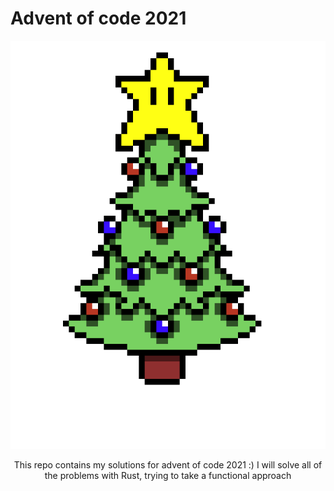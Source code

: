 # Advent of code 2021

<div align="center">
  
  <img src="./assets/christmas_tree.png">
  <p>
    This repo contains my solutions for advent of code 2021 :)
    I will solve all of the problems with Rust, trying to take a functional approach
  </p>
</div>


